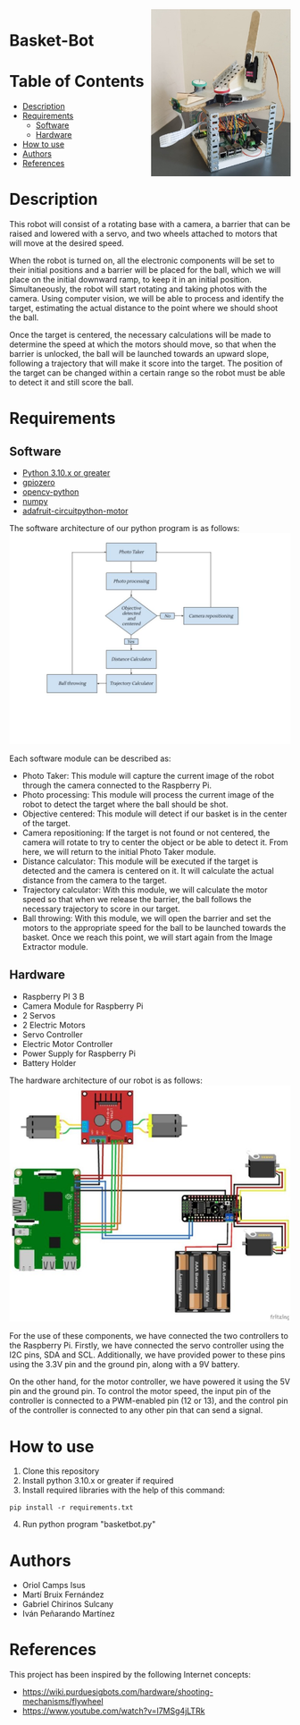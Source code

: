 <img src="img/robot_photo.jpeg" align="right" width="250" alt="header picture"/>

# Basket-Bot
# Table of Contents
* [Description](#description)
* [Requirements](#requirements)
    * [Software](#software)
    * [Hardware](#hardware)
* [How to use](#how-to-use)
* [Authors](#authors)
* [References](#references)

# Description
This robot will consist of a rotating base with a camera, a barrier that can be raised and lowered with a servo, and two wheels attached to motors that will move at the desired speed.

When the robot is turned on, all the electronic components will be set to their initial positions and a barrier will be placed for the ball, which we will place on the initial downward ramp, to keep it in an initial position. Simultaneously, the robot will start rotating and taking photos with the camera. Using computer vision, we will be able to process and identify the target, estimating the actual distance to the point where we should shoot the ball.

Once the target is centered, the necessary calculations will be made to determine the speed at which the motors should move, so that when the barrier is unlocked, the ball will be launched towards an upward slope, following a trajectory that will make it score into the target. The position of the target can be changed within a certain range so the robot must be able to detect it and still score the ball.

# Requirements
## Software
- [Python 3.10.x or greater](https://www.python.org/)
- [gpiozero](https://pypi.org/project/gpiozero/)
- [opencv-python](https://pypi.org/project/opencv-python/)
- [numpy](https://pypi.org/project/numpy/)
- [adafruit-circuitpython-motor](https://pypi.org/project/adafruit-circuitpython-motor/)

The software architecture of our python program is as follows:
![Software Architecture](img/software_architecture.jpg)

Each software module can be described as:
- Photo Taker: This module will capture the current image of the robot through the camera connected to the Raspberry Pi.
- Photo processing: This module will process the current image of the robot to detect the target where the ball should be shot.
- Objective centered: This module will detect if our basket is in the center of the target.
- Camera repositioning: If the target is not found or not centered, the camera will rotate to try to center the object or be able to detect it. From here, we will return to the initial Photo Taker module.
- Distance calculator: This module will be executed if the target is detected and the camera is centered on it. It will calculate the actual distance from the camera to the target.
- Trajectory calculator: With this module, we will calculate the motor speed so that when we release the barrier, the ball follows the necessary trajectory to score in our target.
- Ball throwing: With this module, we will open the barrier and set the motors to the appropriate speed for the ball to be launched towards the basket. Once we reach this point, we will start again from the Image Extractor module.

## Hardware
- Raspberry PI 3 B
- Camera Module for Raspberry Pi
- 2 Servos
- 2 Electric Motors
- Servo Controller
- Electric Motor Controller
- Power Supply for Raspberry Pi
- Battery Holder

The hardware architecture of our robot is as follows:
![Hardware Architecture](img/hardware_architecture.jpg)

For the use of these components, we have connected the two controllers to the Raspberry Pi. Firstly, we have connected the servo controller using the I2C pins, SDA and SCL. Additionally, we have provided power to these pins using the 3.3V pin and the ground pin, along with a 9V battery.

On the other hand, for the motor controller, we have powered it using the 5V pin and the ground pin. To control the motor speed, the input pin of the controller is connected to a PWM-enabled pin (12 or 13), and the control pin of the controller is connected to any other pin that can send a signal.

# How to use
1. Clone this repository
2. Install python 3.10.x or greater if required
3. Install required libraries with the help of this command:
```
pip install -r requirements.txt
```
4. Run python program "basketbot.py"

# Authors
- Oriol Camps Isus
- Martí Bruix Fernández
- Gabriel Chirinos Sulcany
- Iván Peñarando Martínez

# References
This project has been inspired by the following Internet concepts:

- https://wiki.purduesigbots.com/hardware/shooting-mechanisms/flywheel
- https://www.youtube.com/watch?v=l7MSg4jLTRk
